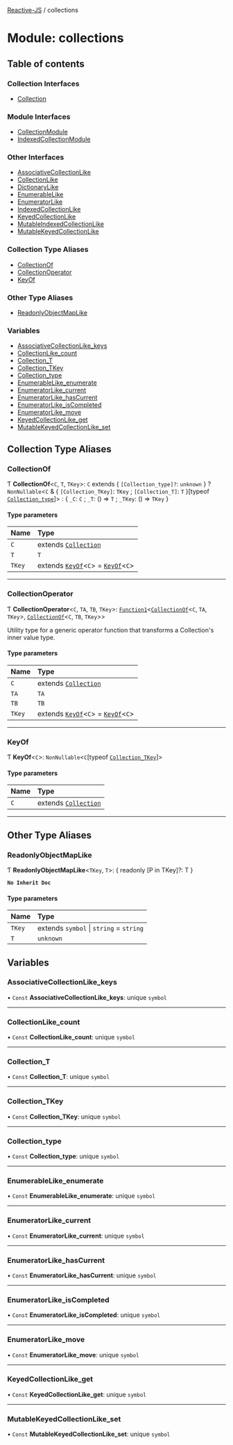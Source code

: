 [Reactive-JS](../README.md) / collections

# Module: collections

## Table of contents

### Collection Interfaces

- [Collection](../interfaces/collections.Collection.md)

### Module Interfaces

- [CollectionModule](../interfaces/collections.CollectionModule.md)
- [IndexedCollectionModule](../interfaces/collections.IndexedCollectionModule.md)

### Other Interfaces

- [AssociativeCollectionLike](../interfaces/collections.AssociativeCollectionLike.md)
- [CollectionLike](../interfaces/collections.CollectionLike.md)
- [DictionaryLike](../interfaces/collections.DictionaryLike.md)
- [EnumerableLike](../interfaces/collections.EnumerableLike.md)
- [EnumeratorLike](../interfaces/collections.EnumeratorLike.md)
- [IndexedCollectionLike](../interfaces/collections.IndexedCollectionLike.md)
- [KeyedCollectionLike](../interfaces/collections.KeyedCollectionLike.md)
- [MutableIndexedCollectionLike](../interfaces/collections.MutableIndexedCollectionLike.md)
- [MutableKeyedCollectionLike](../interfaces/collections.MutableKeyedCollectionLike.md)

### Collection Type Aliases

- [CollectionOf](collections.md#collectionof)
- [CollectionOperator](collections.md#collectionoperator)
- [KeyOf](collections.md#keyof)

### Other Type Aliases

- [ReadonlyObjectMapLike](collections.md#readonlyobjectmaplike)

### Variables

- [AssociativeCollectionLike\_keys](collections.md#associativecollectionlike_keys)
- [CollectionLike\_count](collections.md#collectionlike_count)
- [Collection\_T](collections.md#collection_t)
- [Collection\_TKey](collections.md#collection_tkey)
- [Collection\_type](collections.md#collection_type)
- [EnumerableLike\_enumerate](collections.md#enumerablelike_enumerate)
- [EnumeratorLike\_current](collections.md#enumeratorlike_current)
- [EnumeratorLike\_hasCurrent](collections.md#enumeratorlike_hascurrent)
- [EnumeratorLike\_isCompleted](collections.md#enumeratorlike_iscompleted)
- [EnumeratorLike\_move](collections.md#enumeratorlike_move)
- [KeyedCollectionLike\_get](collections.md#keyedcollectionlike_get)
- [MutableKeyedCollectionLike\_set](collections.md#mutablekeyedcollectionlike_set)

## Collection Type Aliases

### CollectionOf

Ƭ **CollectionOf**<`C`, `T`, `TKey`\>: `C` extends { `[Collection_type]?`: `unknown`  } ? `NonNullable`<`C` & { `[Collection_TKey]`: `TKey` ; `[Collection_T]`: `T`  }[typeof [`Collection_type`](collections.md#collection_type)]\> : { `_C`: `C` ; `_T`: () => `T` ; `_TKey`: () => `TKey`  }

#### Type parameters

| Name | Type |
| :------ | :------ |
| `C` | extends [`Collection`](../interfaces/collections.Collection.md) |
| `T` | `T` |
| `TKey` | extends [`KeyOf`](collections.md#keyof)<`C`\> = [`KeyOf`](collections.md#keyof)<`C`\> |

___

### CollectionOperator

Ƭ **CollectionOperator**<`C`, `TA`, `TB`, `TKey`\>: [`Function1`](functions.md#function1)<[`CollectionOf`](collections.md#collectionof)<`C`, `TA`, `TKey`\>, [`CollectionOf`](collections.md#collectionof)<`C`, `TB`, `TKey`\>\>

Utility type for a generic operator function that transforms a Collection's inner value type.

#### Type parameters

| Name | Type |
| :------ | :------ |
| `C` | extends [`Collection`](../interfaces/collections.Collection.md) |
| `TA` | `TA` |
| `TB` | `TB` |
| `TKey` | extends [`KeyOf`](collections.md#keyof)<`C`\> = [`KeyOf`](collections.md#keyof)<`C`\> |

___

### KeyOf

Ƭ **KeyOf**<`C`\>: `NonNullable`<`C`[typeof [`Collection_TKey`](collections.md#collection_tkey)]\>

#### Type parameters

| Name | Type |
| :------ | :------ |
| `C` | extends [`Collection`](../interfaces/collections.Collection.md) |

___

## Other Type Aliases

### ReadonlyObjectMapLike

Ƭ **ReadonlyObjectMapLike**<`TKey`, `T`\>: { readonly [P in TKey]?: T }

**`No Inherit Doc`**

#### Type parameters

| Name | Type |
| :------ | :------ |
| `TKey` | extends `symbol` \| `string` = `string` |
| `T` | `unknown` |

## Variables

### AssociativeCollectionLike\_keys

• `Const` **AssociativeCollectionLike\_keys**: unique `symbol`

___

### CollectionLike\_count

• `Const` **CollectionLike\_count**: unique `symbol`

___

### Collection\_T

• `Const` **Collection\_T**: unique `symbol`

___

### Collection\_TKey

• `Const` **Collection\_TKey**: unique `symbol`

___

### Collection\_type

• `Const` **Collection\_type**: unique `symbol`

___

### EnumerableLike\_enumerate

• `Const` **EnumerableLike\_enumerate**: unique `symbol`

___

### EnumeratorLike\_current

• `Const` **EnumeratorLike\_current**: unique `symbol`

___

### EnumeratorLike\_hasCurrent

• `Const` **EnumeratorLike\_hasCurrent**: unique `symbol`

___

### EnumeratorLike\_isCompleted

• `Const` **EnumeratorLike\_isCompleted**: unique `symbol`

___

### EnumeratorLike\_move

• `Const` **EnumeratorLike\_move**: unique `symbol`

___

### KeyedCollectionLike\_get

• `Const` **KeyedCollectionLike\_get**: unique `symbol`

___

### MutableKeyedCollectionLike\_set

• `Const` **MutableKeyedCollectionLike\_set**: unique `symbol`
